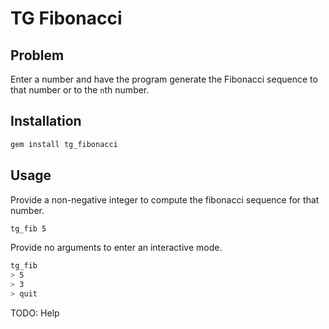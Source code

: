 # TG Fibonacci

## Problem

Enter a number and have the program generate the Fibonacci sequence to that number or to the `n`th number.

## Installation

```sh
gem install tg_fibonacci
```

## Usage

Provide a non-negative integer to compute the fibonacci sequence for that number.
```sh
tg_fib 5
```

Provide no arguments to enter an interactive mode.
```sh
tg_fib
> 5
> 3
> quit
```

TODO: Help